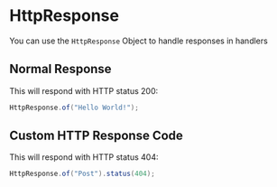 # HttpResponse

You can use the `HttpResponse` Object to handle responses in handlers

## Normal Response

This will respond with HTTP status 200:

```java
HttpResponse.of("Hello World!");
```

## Custom HTTP Response Code

This will respond with HTTP status 404:

```java
HttpResponse.of("Post").status(404);
```
